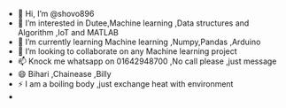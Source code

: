 - 👋 Hi, I’m @shovo896
- 👀 I’m interested in Dutee,Machine learning ,Data structures and Algorithm ,IoT and MATLAB
- 🌱 I’m currently learning Machine learning ,Numpy,Pandas ,Arduino 
- 💞️ I’m looking to collaborate on any Machine  learning project
- 📫 Knock me whatsapp on 01642948700 ,No call please ,just message 
- 😄 Bihari ,Chainease ,Billy 
- ⚡ I am a boiling body ,just exchange heat with environment
- <!---
shovo896/shovo896 is a ✨ special ✨ repository because its `README.md` (this file) appears on your GitHub profile.
You can click the Preview link to take a look at your changes.
Duteeeeeeeeeeeee meauuuuuuuu
